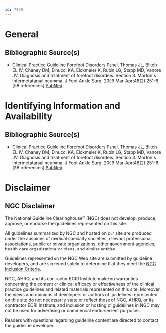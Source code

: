 ```yaml
---
id: 7479
---
```


# General

## Bibliographic Source(s)

- Clinical Practice Guideline Forefoot Disorders Panel, Thomas JL, Blitch EL IV, Chaney DM, Dinucci KA, Eickmeier K, Rubin LG, Stapp MD, Vanore JV. Diagnosis and treatment of forefoot disorders. Section 3. Morton's intermetatarsal neuroma. J Foot Ankle Surg. 2009 Mar-Apr;48(2):251-6. [58 references] [ PubMed ](http://www.ncbi.nlm.nih.gov/entrez/query.fcgi?cmd=Retrieve&db=pubmed&dopt=Abstract&list_uids=19232980)

# Identifying Information and Availability

## Bibliographic Source(s)

- Clinical Practice Guideline Forefoot Disorders Panel, Thomas JL, Blitch EL IV, Chaney DM, Dinucci KA, Eickmeier K, Rubin LG, Stapp MD, Vanore JV. Diagnosis and treatment of forefoot disorders. Section 3. Morton's intermetatarsal neuroma. J Foot Ankle Surg. 2009 Mar-Apr;48(2):251-6. [58 references] [ PubMed ](http://www.ncbi.nlm.nih.gov/entrez/query.fcgi?cmd=Retrieve&db=pubmed&dopt=Abstract&list_uids=19232980)

# Disclaimer

## NGC Disclaimer

The National Guideline Clearinghouse™ (NGC) does not develop, produce, approve, or endorse the guidelines represented on this site.

All guidelines summarized by NGC and hosted on our site are produced under the auspices of medical specialty societies, relevant professional associations, public or private organizations, other government agencies, health care organizations or plans, and similar entities.

Guidelines represented on the NGC Web site are submitted by guideline developers, and are screened solely to determine that they meet the [NGC Inclusion Criteria](/help-and-about/summaries/inclusion-criteria).

NGC, AHRQ, and its contractor ECRI Institute make no warranties concerning the content or clinical efficacy or effectiveness of the clinical practice guidelines and related materials represented on this site. Moreover, the views and opinions of developers or authors of guidelines represented on this site do not necessarily state or reflect those of NGC, AHRQ, or its contractor ECRI Institute, and inclusion or hosting of guidelines in NGC may not be used for advertising or commercial endorsement purposes.

Readers with questions regarding guideline content are directed to contact the guideline developer.

